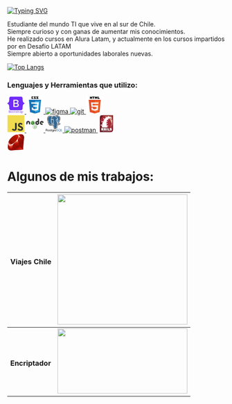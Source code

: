 
<a href="https://git.io/typing-svg"><img src="https://readme-typing-svg.demolab.com?font=Fira+Code&size=25&pause=1000&color=34DC5F&width=387&height=40&lines=Hola%2C+soy+Antonio+Badilla" alt="Typing SVG" /></a>
<p>Estudiante del mundo TI que vive en al sur de Chile.<br>
Siempre curioso y con ganas de aumentar mis conocimientos.<br>
He realizado cursos en Alura Latam, y actualmente en los cursos impartidos por en Desafio LATAM <br>
Siempre abierto a oportunidades laborales nuevas.<br></p>

[![Top Langs](https://github-readme-stats.vercel.app/api/top-langs/?username=DarkYusu&layout=compact&locate=es)](https://github.com/anuraghazra/github-readme-stats)


<h3 align="left">Lenguajes y Herramientas que utilizo:</h3>
<p align="left">
<a href="https://getbootstrap.com" target="_blank" rel="noreferrer"> <img src="https://raw.githubusercontent.com/devicons/devicon/master/icons/bootstrap/bootstrap-plain-wordmark.svg" alt="bootstrap" width="40" height="40"/> </a>
<a href="https://www.w3schools.com/css/" target="_blank" rel="noreferrer"> <img src="https://raw.githubusercontent.com/devicons/devicon/master/icons/css3/css3-original-wordmark.svg" alt="css3" width="40" height="40"/> </a> 
<a href="https://www.figma.com/" target="_blank" rel="noreferrer"> <img src="https://www.vectorlogo.zone/logos/figma/figma-icon.svg" alt="figma" width="40" height="40"/> </a> 
<a href="https://git-scm.com/" target="_blank" rel="noreferrer"> <img src="https://www.vectorlogo.zone/logos/git-scm/git-scm-icon.svg" alt="git" width="40" height="40"/> </a> 
<a href="https://www.w3.org/html/" target="_blank" rel="noreferrer"> <img src="https://raw.githubusercontent.com/devicons/devicon/master/icons/html5/html5-original-wordmark.svg" alt="html5" width="40" height="40"/></a> 
  <br>
<a href="https://developer.mozilla.org/en-US/docs/Web/JavaScript" target="_blank" rel="noreferrer"> <img src="https://raw.githubusercontent.com/devicons/devicon/master/icons/javascript/javascript-original.svg" alt="javascript" width="40" height="40"/> </a> 
<a href="https://nodejs.org" target="_blank" rel="noreferrer"> <img src="https://raw.githubusercontent.com/devicons/devicon/master/icons/nodejs/nodejs-original-wordmark.svg" alt="nodejs" width="40" height="40"/> </a> 
<a href="https://www.postgresql.org" target="_blank" rel="noreferrer"> <img src="https://raw.githubusercontent.com/devicons/devicon/master/icons/postgresql/postgresql-original-wordmark.svg" alt="postgresql" width="40" height="40"/> </a> 
<a href="https://postman.com" target="_blank" rel="noreferrer"> <img src="https://www.vectorlogo.zone/logos/getpostman/getpostman-icon.svg" alt="postman" width="40" height="40"/> </a> 
<a href="https://rubyonrails.org" target="_blank" rel="noreferrer"> <img src="https://raw.githubusercontent.com/devicons/devicon/master/icons/rails/rails-original-wordmark.svg" alt="rails" width="40" height="40"/> </a> 
  <br>
<a href="https://www.ruby-lang.org/en/" target="_blank" rel="noreferrer"> <img src="https://raw.githubusercontent.com/devicons/devicon/master/icons/ruby/ruby-original.svg" alt="ruby" width="40" height="40"/> </a> </p>

<h1>Algunos de mis trabajos:</h1>

| <h3>Viajes Chile</h3> | <a href="https://darkyusu.github.io/desafio_Viajes-Chile_Antonio-Badilla/" target="_blank" rel="noreferrer"><img src="https://github.com/DarkYusu/DarkYusu/assets/110235824/fb920df7-7ed1-4854-9d11-6437d19cdf40" width="300" height="300"></a> |
|------------------------------------------------------------------------------------------|------------------------------------------------------------------------------------|
| <h3>Encriptador</h3>                                                              | <a href="https://darkyusu.github.io/Encriptador/" target="_blank" rel="noreferrer"><img src="https://github.com/DarkYusu/DarkYusu/assets/110235824/17332d85-9b49-4f39-9765-87f571995373" width="300" height="150"></a>                                                     |

